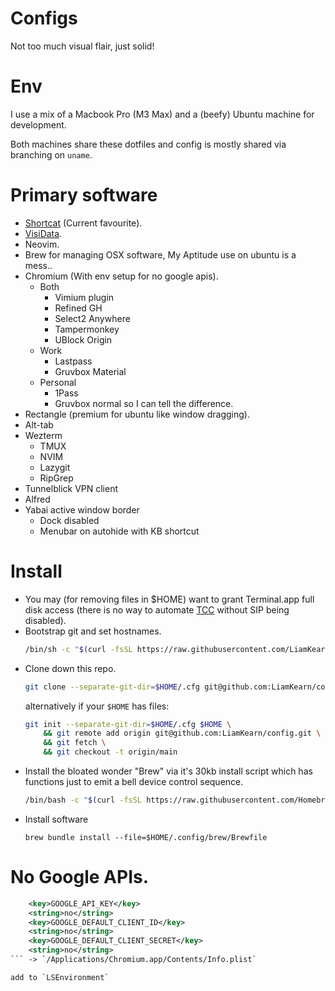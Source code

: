 # Configs
Not too much visual flair, just solid!

# Env
I use a mix of a Macbook Pro (M3 Max) and a (beefy) Ubuntu machine for development.

Both machines share these dotfiles and config is mostly shared via branching on `uname`.

# Primary software
- [Shortcat](https://shortcat.app/) (Current favourite).
- [VisiData](https://www.visidata.org/).
- Neovim.
- Brew for managing OSX software, My Aptitude use on ubuntu is a mess..
- Chromium (With env setup for no google apis).
    - Both
        - Vimium plugin
        - Refined GH
        - Select2 Anywhere
        - Tampermonkey
        - UBlock Origin
    - Work
        - Lastpass
        - Gruvbox Material
    - Personal
        - 1Pass
        - Gruvbox normal so I can tell the difference.
- Rectangle (premium for ubuntu like window dragging).
- Alt-tab
- Wezterm
    - TMUX
    - NVIM
    - Lazygit
    - RipGrep
- Tunnelblick VPN client
- Alfred
- Yabai active window border
    - Dock disabled
    - Menubar on autohide with KB shortcut

# Install
- You may (for removing files in $HOME) want to grant Terminal.app full disk access (there is no way to automate [TCC](https://book.hacktricks.xyz/macos-hardening/macos-security-and-privilege-escalation/macos-security-protections/macos-tcc) without SIP being disabled).
- Bootstrap git and set hostnames.
	```sh
	/bin/sh -c "$(curl -fsSL https://raw.githubusercontent.com/LiamKearn/config/main/.github/bootstrap.sh)"
	```
- Clone down this repo.
	```sh
	git clone --separate-git-dir=$HOME/.cfg git@github.com:LiamKearn/config.git $HOME
	```
	alternatively if your `$HOME` has files:
	```sh
	git init --separate-git-dir=$HOME/.cfg $HOME \
		&& git remote add origin git@github.com:LiamKearn/config.git \
		&& git fetch \
		&& git checkout -t origin/main
	```
- Install the bloated wonder "Brew" via it's 30kb install script which has functions just to emit a bell device control sequence.
	```sh
	/bin/bash -c "$(curl -fsSL https://raw.githubusercontent.com/Homebrew/install/HEAD/install.sh)"
	```
- Install software
	```
	brew bundle install --file=$HOME/.config/brew/Brewfile
	```

# No Google APIs.
```xml
    <key>GOOGLE_API_KEY</key>
    <string>no</string>
    <key>GOOGLE_DEFAULT_CLIENT_ID</key>
    <string>no</string>
    <key>GOOGLE_DEFAULT_CLIENT_SECRET</key>
    <string>no</string>
``` -> `/Applications/Chromium.app/Contents/Info.plist`

add to `LSEnvironment`
